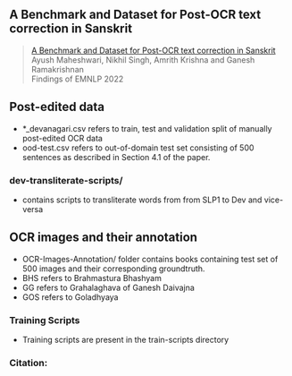 ## A Benchmark and Dataset for Post-OCR text correction in Sanskrit

> [A Benchmark and Dataset for Post-OCR text correction in Sanskrit]()  
> Ayush Maheshwari, Nikhil Singh, Amrith Krishna and Ganesh Ramakrishnan                    
> Findings of EMNLP 2022

## Post-edited data
- *_devanagari.csv refers to train, test and validation split of manually post-edited OCR data
- ood-test.csv refers to out-of-domain test set consisting of 500 sentences as described in Section 4.1 of the paper.
### dev-transliterate-scripts/ 
- contains scripts to transliterate words from from SLP1 to Dev and vice-versa
## OCR images and their annotation
- OCR-Images-Annotation/ folder contains books containing test set of 500 images and their corresponding groundtruth. 
- BHS refers to Brahmastura Bhashyam
- GG refers to Grahalaghava of Ganesh Daivajna
- GOS refers to Goladhyaya

### Training Scripts
- Training scripts are present in the train-scripts directory

### Citation:
```bibtex

```